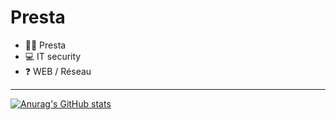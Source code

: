 # Presta

- 🙋‍♂️ Presta 
- 💻 IT security
- ❓ WEB / Réseau 

***

[![Anurag's GitHub stats](https://github-readme-stats.vercel.app/api?username=prestaa&show_icons=true&theme=dark&hide=prs)](https://github.com/anuraghazra/github-readme-stats)

